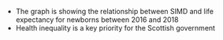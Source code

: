 * The graph is showing the relationship between SIMD and life expectancy for newborns between 2016 and 2018
* Health inequality is a key priority for the Scottish government